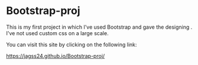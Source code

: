 # Bootstrap-proj

This is my first project in which I've used Bootstrap and gave the designing . I've not used custom css on a large scale.

You can visit this site by clicking on the following link:

https://jagss24.github.io/Bootstrap-proj/
